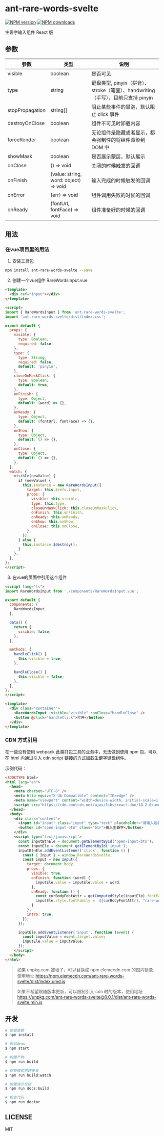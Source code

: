 # ant-rare-words-svelte

[![NPM version](https://img.shields.io/npm/v/ant-rare-words-svelte.svg?style=flat)](https://npmjs.org/package/ant-rare-words-svelte)
[![NPM downloads](http://img.shields.io/npm/dm/ant-rare-words-svelte.svg?style=flat)](https://npmjs.org/package/ant-rare-words-svelte)

生僻字输入组件 React 版

## 参数

| 参数            | 类型                                  | 说明                                                                             |
| --------------- | ------------------------------------- | -------------------------------------------------------------------------------- |
| visible         | boolean                               | 是否可见                                                                         |
| type            | string                                | 键盘类型, pinyin（拼音）、stroke（笔画）、handwriting（手写），目前只支持 pinyin |
| stopPropagation | string[]                              | 阻止某些事件的冒泡，默认阻止 click 事件                                          |
| destroyOnClose  | boolean                               | 组件不可见时卸载内容                                                             |
| forceRender     | boolean                               | 无论组件是隐藏或者显示，都会强制性的将组件渲染到 DOM 中                          |
| showMask        | boolean                               | 是否展示蒙层，默认展示                                                           |
| onClose         | () => void                            | 关闭的时候触发的回调                                                             |
| onFinish        | (value: string, word: object) => void | 输入完成的时候触发的回调                                                         |
| onError         | (err) => void                         | 组件调用失败的时候的回调                                                         |
| onReady         | (fontUrl, fontFace) => void           | 组件准备好的时候的回调                                                           |

## 用法

### 在vue项目里的用法

1. 安装工具包

```bash
npm install ant-rare-words-svelte --save
```

2. 创建一个vue组件 RareWordsInput.vue

```html
<template>
  <div ref="input"></div>
</template>

<script>
import { RareWordsInput } from 'ant-rare-words-svelte';
import 'ant-rare-words-svelte/dist/index.css';

export default {
  props: {
    visible: {
      type: Boolean,
      required: false,
    },
    type: {
      type: String,
      required: false,
      default: 'pinyin',
    },
    closeOnMaskClick: {
      type: Boolean,
      default: true,
    },
    onFinish: {
      type: Object,
      default: (word) => {},
    },
    onReady: {
      type: Object,
      default: (fontUrl, fontFace) => {},
    },
    onShow: {
      type: Object,
      default: () => {},
    },
    onClose: {
      type: Object,
      default: () => {},
    },
  },
  watch: {
    visible(newValue) {
      if (newValue) {
        this.instance = new RareWordsInput({
          target: this.$refs.input,
          props: {
            visible: this.visible,
            type: this.type,
            closeOnMaskClick: this.closeOnMaskClick,
            onFinish: this.onFinish,
            onReady: this.onReady,
            onShow: this.onShow,
            onClose: this.onClose,
          },
        });
      } else {
        this.instance.$destroy();
      }
    },
  },
};
</script>
```

3. 在vue的页面中引用这个组件

```html
<script lang="ts">
import RareWordsInput from './components/RareWordsInput.vue';

export default {
  components: {
    RareWordsInput
  },

  data() {
    return {
      visible: false,
    };
  },

  methods: {
    handleClick() {
      this.visible = true;
    },

    handleClose() {
      this.visible = false;
    },
  },
};
</script>

<template>
  <div class="container">
    <RareWordsInput :visible="visible" :onClose="handleClose" />
    <button @click="handleClick">打开</button>
  </div>
</template>
```

### CDN 方式引用

在一些没有使用 webpack 此类打包工具的业务中，无法做到使用 npm 包，可以在 html 内通过引入 cdn script 链接的方式加载生僻字键盘组件。


示例代码：

```html
<!DOCTYPE html>
<html lang="en">
  <head>
    <meta charset="UTF-8" />
    <meta http-equiv="X-UA-Compatible" content="IE=edge" />
    <meta name="viewport" content="width=device-width, initial-scale=1.0" />
    <script src="https://cdn.bootcdn.net/ajax/libs/react-dom/18.2.0/umd/react-dom.production.min.js" crossorigin></script>
  </head>
  <body>
    <div class="content">
      <input id="input" class="input" type="text" placeholder="请输入姓名" />
      <button id="open-input-btn" class="btn">输入生僻字</button>
    </div>
    <script type="text/javascript">
      const inputBtnEle = document.getElementById('open-input-btn');
      const inputEle = document.getElementById('input');
      inputBtnEle.addEventListener('click', function () {
        const { Input } = window.RareWordsSvelte;
        const input = new Input({
          target: document.body,
          props: {
            visible: true,
            onFinish: function (word) {
              inputEle.value = inputEle.value + word;
            },
            onReady: function () {
              const curBodyFontAttr = getComputedStyle(inputEle).fontFamily;
              inputEle.style.fontFamily = `${curBodyFontAttr}, "rare-words-font"`;
            }
          },
          intro: true,
        });
      });

      inputEle.addEventListener('input', function (event) {
        const inputValue = event.target.value;
        inputEle.value = inputValue;
      });
    </script>
  </body>
</html>
```

> 如果 unpkg.com 被墙了，可以替换成 npm.elemecdn.com 的国内镜像，使用地址 https://npm.elemecdn.com/ant-rare-words-svelte/dist/index.umd.js
>
> 如果不希望跟随版本更新，可以限制引入 cdn 时的版本，使用地址 https://unpkg.com/ant-rare-words-svelte@0.0.1/dist/ant-rare-words-svelte.min.js

## 开发

```bash
# 安装依赖
$ npm install

# 启动demo
$ npm start

# 构建产物
$ npm run build

# 观察模式构建差五
$ npm run build:watch

# 构建演示文档
$ npm run docs:build

# 检查代码
$ npm run doctor
```

## LICENSE

MIT
